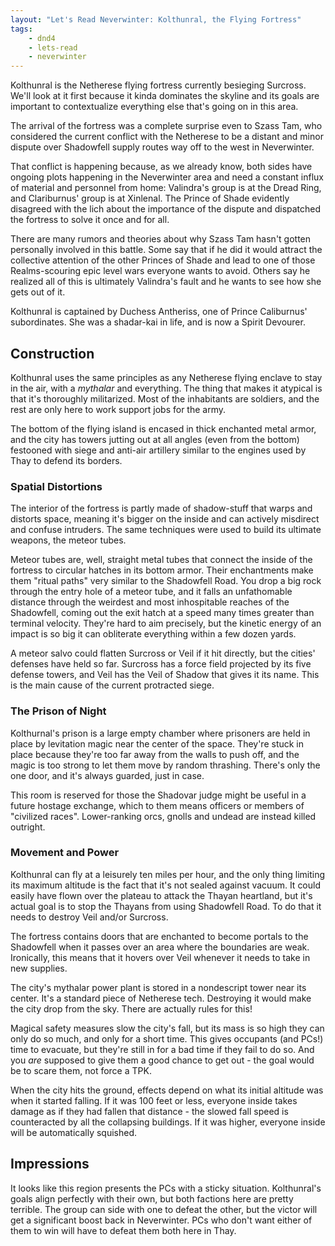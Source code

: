 ```yaml
---
layout: "Let's Read Neverwinter: Kolthunral, the Flying Fortress"
tags:
    - dnd4
    - lets-read
    - neverwinter
---
```


Kolthunral is the Netherese flying fortress currently besieging Surcross. We'll
look at it first because it kinda dominates the skyline and its goals are
important to contextualize everything else that's going on in this area.

The arrival of the fortress was a complete surprise even to Szass Tam, who
considered the current conflict with the Netherese to be a distant and minor
dispute over Shadowfell supply routes way off to the west in Neverwinter.

That conflict is happening because, as we already know, both sides have ongoing
plots happening in the Neverwinter area and need a constant influx of material
and personnel from home: Valindra's group is at the Dread Ring, and Clariburnus'
group is at Xinlenal. The Prince of Shade evidently disagreed with the lich
about the importance of the dispute and dispatched the fortress to solve it once
and for all.

There are many rumors and theories about why Szass Tam hasn't gotten personally
involved in this battle. Some say that if he did it would attract the collective
attention of the other Princes of Shade and lead to one of those Realms-scouring
epic level wars everyone wants to avoid. Others say he realized all of this is
ultimately Valindra's fault and he wants to see how she gets out of it.

Kolthunral is captained by Duchess Antheriss, one of Prince Caliburnus'
subordinates. She was a shadar-kai in life, and is now a Spirit Devourer.

## Construction

Kolthunral uses the same principles as any Netherese flying enclave to stay in
the air, with a _mythalar_ and everything. The thing that makes it atypical is
that it's thoroughly militarized. Most of the inhabitants are soldiers, and the
rest are only here to work support jobs for the army.

The bottom of the flying island is encased in thick enchanted metal armor, and
the city has towers jutting out at all angles (even from the bottom) festooned
with siege and anti-air artillery similar to the engines used by Thay to defend
its borders.

### Spatial Distortions

The interior of the fortress is partly made of shadow-stuff that warps and
distorts space, meaning it's bigger on the inside and can actively misdirect and
confuse intruders. The same techniques were used to build its ultimate weapons,
the meteor tubes.

Meteor tubes are, well, straight metal tubes that connect the inside of the
fortress to circular hatches in its bottom armor. Their enchantments make them
"ritual paths" very similar to the Shadowfell Road. You drop a big rock through
the entry hole of a meteor tube, and it falls an unfathomable distance through
the weirdest and most inhospitable reaches of the Shadowfell, coming out the
exit hatch at a speed many times greater than terminal velocity. They're hard to
aim precisely, but the kinetic energy of an impact is so big it can obliterate
everything within a few dozen yards.

A meteor salvo could flatten Surcross or Veil if it hit directly, but the
cities' defenses have held so far. Surcross has a force field projected by its
five defense towers, and Veil has the Veil of Shadow that gives it its
name. This is the main cause of the current protracted siege.

### The Prison of Night

Kolthurnal's prison is a large empty chamber where prisoners are held in place
by levitation magic near the center of the space. They're stuck in place because
they're too far away from the walls to push off, and the magic is too strong to
let them move by random thrashing. There's only the one door, and it's always
guarded, just in case.

This room is reserved for those the Shadovar judge might be useful in a future
hostage exchange, which to them means officers or members of "civilized
races". Lower-ranking orcs, gnolls and undead are instead killed outright.

### Movement and Power

Kolthunral can fly at a leisurely ten miles per hour, and the only thing
limiting its maximum altitude is the fact that it's not sealed against
vacuum. It could easily have flown over the plateau to attack the Thayan
heartland, but it's actual goal is to stop the Thayans from using Shadowfell
Road. To do that it needs to destroy Veil and/or Surcross.

The fortress contains doors that are enchanted to become portals to the
Shadowfell when it passes over an area where the boundaries are
weak. Ironically, this means that it hovers over Veil whenever it needs to take
in new supplies.

The city's mythalar power plant is stored in a nondescript tower near its
center. It's a standard piece of Netherese tech. Destroying it would make the
city drop from the sky. There are actually rules for this!

Magical safety measures slow the city's fall, but its mass is so high they can
only do so much, and only for a short time. This gives occupants (and PCs!) time
to evacuate, but they're still in for a bad time if they fail to do so. And you
_are_ supposed to give them a good chance to get out - the goal would be to
scare them, not force a TPK.

When the city hits the ground, effects depend on what its initial altitude was
when it started falling. If it was 100 feet or less, everyone inside takes
damage as if they had fallen that distance - the slowed fall speed is
counteracted by all the collapsing buildings. If it was higher, everyone inside
will be automatically squished.

## Impressions

It looks like this region presents the PCs with a sticky situation. Kolthunral's
goals align perfectly with their own, but both factions here are pretty
terrible. The group can side with one to defeat the other, but the victor will
get a significant boost back in Neverwinter. PCs who don't want either of them
to win will have to defeat them both here in Thay.
